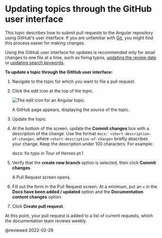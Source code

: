 # Updating topics through the GitHub user interface

This topic describes how to submit pull requests to the Angular repository using GitHub's user interface.
If you are unfamiliar with [Git](https://git-scm.com), you might find this process easier for making changes.

<div class="alert is-important">

Using the GitHub user interface for updates is recommended only for small changes to one file at a time, such as fixing typos, [updating the review date](guide/reviewing-content) or [updating search keywords](guide/updating-search-keywords).

</div>

**To update a topic through the GitHub user interface:**

1.  Navigate to the topic for which you want to file a pull request.
1.  Click the edit icon at the top of the topic.

    <div class="lightbox">

    <img alt="The edit icon for an Angular topic." src="generated/images/guide/contributors-guide/edit-icon.png">

    </div>

    A GitHub page appears, displaying the source of the topic.

1.  Update the topic.
1.  At the bottom of the screen, update the **Commit changes** box with a description of the change.
    Use the format `docs: <short-description-of-change>`, where `<short-description-of-change>` briefly describes your change.
    Keep the description under 100 characters.
    For example:

    <code-example format="github" language="markdown">

    docs: fix typo in Tour of Heroes pt.1

    </code-example>

1.  Verify that the **create new branch** option is selected, then click **Commit changes**.

    A Pull Request screen opens.

1.  Fill out the form in the Pull Request screen.
    At a minimum, put an `x` in the **Docs have been added / updated** option and the **Documentation content changes** option.

1.  Click **Create pull request**.

At this point, your pull request is added to a list of current requests, which the documentation team reviews weekly.

<!-- links -->

<!-- external links -->

<!-- end links -->

@reviewed 2022-02-28
